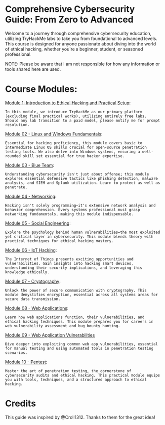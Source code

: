 
# Comprehensive Cybersecurity Guide: From Zero to Advanced

Welcome to a journey through comprehensive cybersecurity education, utilizing TryHackMe labs to take you from foundational to advanced levels. This course is designed for anyone passionate about diving into the world of ethical hacking, whether you're a beginner, student, or seasoned professional.

NOTE: Please be aware that I am not responsible for how any information or tools shared here are used.

# Course Modules:
[Module 1: Introduction to Ethical Hacking and Practical Setup](Module01.md):

    In this module, we introduce TryHackMe as our primary platform (excluding final practical works), utilizing entirely free labs. Should any lab transition to a paid model, please notify me for prompt resolution.

[Module 02 - Linux and Windows Fundamentals](Module02.md):

    Essential for hacking proficiency, this module covers basic to intermediate Linux OS skills crucial for open-source penetration testing tools. We also delve into Windows systems, ensuring a well-rounded skill set essential for true hacker expertise.

[Module 03 - Blue Team](Module03.md):

    Understanding cybersecurity isn't just about offense; this module explores essential defensive tactics like phishing detection, malware analysis, and SIEM and Splunk utilization. Learn to protect as well as penetrate.

[Module 04 - Networking](Module04.md):

    Hacking isn't solely programming—it's extensive network analysis and behavior comprehension. Every systems professional must grasp networking fundamentals, making this module indispensable.

[Module 05 - Social Engineering](Module05.md):

    Explore the psychology behind human vulnerabilities—the most exploited yet critical layer in cybersecurity. This module blends theory with practical techniques for ethical hacking mastery.

[Module 06 - IoT Hacking](Module06.md):

    The Internet of Things presents exciting opportunities and vulnerabilities. Gain insights into hacking smart devices, understanding their security implications, and leveraging this knowledge ethically.

[Module 07 - Cryptography](Module07.md):

    Unlock the power of secure communication with cryptography. This module demystifies encryption, essential across all systems areas for secure data transmission.

[Module 08 - Web Applications](Module08.md):

    Learn how web applications function, their vulnerabilities, and ethical hacking techniques. This module prepares you for careers in web vulnerability assessment and bug bounty hunting.

[Module 09 - Web Application Vulnerabilities](Module09.md)

    Dive deeper into exploiting common web app vulnerabilities, essential for manual testing and using automated tools in penetration testing scenarios.

[Module 10 - Pentest](Module10.md):

    Master the art of penetration testing, the cornerstone of cybersecurity audits and ethical hacking. This practical module equips you with tools, techniques, and a structured approach to ethical hacking.

# Credits

This guide was inspired by @Croll1312. Thanks to them for the great idea!
